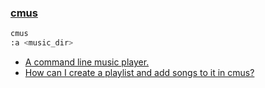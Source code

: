### [cmus](https://cmus.github.io/)

```sh
cmus
:a <music_dir>
```

- [A command line music player.](https://nchrs.xyz/cmus.html)
- [How can I create a playlist and add songs to it in cmus?](https://unix.stackexchange.com/questions/593727/how-can-i-create-a-playlist-and-add-songs-to-it-in-cmus)